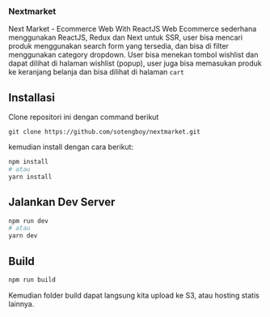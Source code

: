 ### Nextmarket
 Next Market - Ecommerce Web With ReactJS
 Web Ecommerce sederhana menggunakan ReactJS, Redux dan Next untuk SSR, user bisa mencari produk menggunakan search form yang tersedia, dan bisa di filter menggunakan category dropdown. User bisa menekan tombol wishlist dan dapat dilihat di halaman wishlist (popup), user juga bisa memasukan produk ke keranjang belanja dan bisa dilihat di halaman `cart`

## Installasi
Clone repositori ini dengan command berikut
```
git clone https://github.com/sotengboy/nextmarket.git
```
kemudian install dengan cara berikut:
```bash
npm install
# atau
yarn install
```

## Jalankan Dev Server

```bash
npm run dev
# atau
yarn dev
```
## Build
```bash
npm run build
```
Kemudian folder build dapat langsung kita upload ke S3, atau hosting statis lainnya.